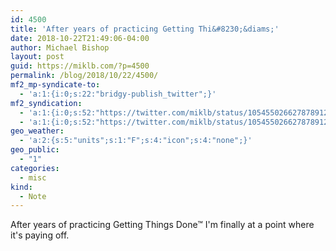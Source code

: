 ```yaml
---
id: 4500
title: 'After years of practicing Getting Thi&#8230;&diams;'
date: 2018-10-22T21:49:06-04:00
author: Michael Bishop
layout: post
guid: https://miklb.com/?p=4500
permalink: /blog/2018/10/22/4500/
mf2_mp-syndicate-to:
  - 'a:1:{i:0;s:22:"bridgy-publish_twitter";}'
mf2_syndication:
  - 'a:1:{i:0;s:52:"https://twitter.com/miklb/status/1054550266278789121";}'
  - 'a:1:{i:0;s:52:"https://twitter.com/miklb/status/1054550266278789121";}'
geo_weather:
  - 'a:2:{s:5:"units";s:1:"F";s:4:"icon";s:4:"none";}'
geo_public:
  - "1"
categories:
  - misc
kind:
  - Note
---
```

After years of practicing Getting Things Done™ I'm finally at a point where it's paying off. 